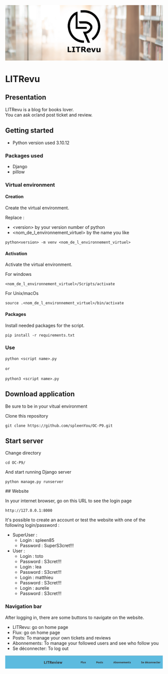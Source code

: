 <img src="images/168805567091_LITrevu banner.png" >

# LITRevu

## Presentation

LITRevu is a blog for books lover.  
You can ask or/and post ticket and review.

## Getting started

- Python version used 3.10.12

### Packages used

- Django
- pillow

### Virtual environment


#### Creation

Create the virtual environment.

Replace :
- \<version> by your version number of python
- <nom_de_l_environnement_virtuel> by the name you like

```
python<version> -m venv <nom_de_l_environnement_virtuel>
```

#### Activation

Activate the virtual environment.

For windows
```
<nom_de_l_environnement_virtuel>/Scripts/activate
```

For Unix/macOs

```
source .<nom_de_l_environnement_virtuel>/bin/activate
```

#### Packages

Install needed packages for the script.
```
pip install -r requirements.txt
```
### Use

```
python <script name>.py

or

python3 <script name>.py
```

## Download application

Be sure to be in your vitual environment

Clone this repository
```
git clone https://github.com/spleenYou/OC-P9.git
```

## Start server

Change directory
```
cd OC-P9/
```

And start running Django server
```
python manage.py runserver
```

## Website

In your internet browser, go on this URL to see the login page
```
http://127.0.0.1:8000
```

It's possible to create an account or test the website with one of the following login/password :
- SuperUser :
    - Login : spleen85
    - Password : SuperS3cret!!!
- User :
    - Login : toto
    - Password : S3cret!!!
    - Login : lea
    - Password : S3cret!!!
    - Login : matthieu
    - Password : S3cret!!!
    - Login : aurelie
    - Password : S3cret!!!

### Navigation bar

After logging in, there are some buttons to navigate on the website.

- LITRevu: go on home page
- Flux: go on home page
- Posts: To manage your own tickets and reviews
- Abonnements: To manage your followed users and see who follow you
- Se déconnecter: To log out

<img src="images/nav.png">